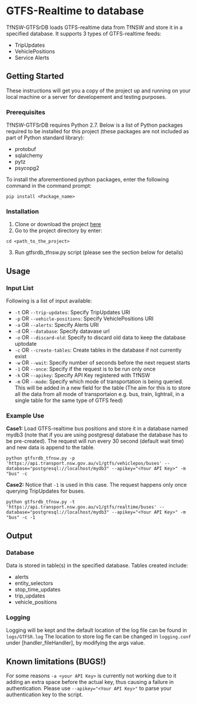 # GTFS-Realtime to database

TfNSW-GTFSrDB loads GTFS-realtime data from TfNSW and store it in a specified database. It supports 3 types of GTFS-realtime feeds:

* TripUpdates
* VehiclePositions
* Service Alerts

## Getting Started
These instructions will get you a copy of the project up and running on your local machine or a server for developement and testing purposes.
 
### Prerequisites
TfNSW-GTFSrDB requires Python 2.7.
Below is a list of Python packages required to be installed for this project (these packages are not included as part of Python standard library):

* protobuf
* sqlalchemy
* pytz
* psycopg2

To install the aforementioned python packages, enter the following command in the command prompt:

```
pip install <Package_name>
```


### Installation
1. Clone or download the project [here](#https://github.com/tarasutjarittham/TfNSW_GTFSRDB)
2. Go to the project directory by enter:
```
cd <path_to_the_project>
```
3. Run gtfsrdb_tfnsw.py script (please see the section below for details)


## Usage

### Input List
Following is a list of input available:

* `-t` OR `--trip-updates`: Specify TripUpdates URI
* `-p` OR `--vehicle-positions`: Specify VehiclePositions URI
* `-a` OR `--alerts`: Specify Alerts URI
* `-d` OR `--database`: Specify datavase url
* `-o` OR `--discard-old`: Specify to discard old data to keep the database uptodate
* `-c` OR `--create-tables`: Create tables in the database if not currently exist
* `-w` OR `--wait`: Specify number of seconds before the next request starts
* `-1` OR `--once`: Specify if the request is to be run only once
* `-k` OR `--apikey`: Specify API Key registered with TfNSW
* `-m` OR `--mode`: Specify which mode of transportation is being queried. This will be added in a new field for the table (The aim for this is to store all the data from all mode of transportaion e.g. bus, train, lightrail, in a single table for the same type of GTFS feed)


### Example Use

**Case1:** Load GTFS-realtime bus positions and store it in a database named mydb3 (note that if you are using postgresql database the database has to be pre-created). The request will run every 30 second (default wait time) and new data is append to the table. 

```
python gtfsrdb_tfnsw.py -p 'https://api.transport.nsw.gov.au/v1/gtfs/vehiclepos/buses' --database="postgresql://localhost/mydb3" --apikey="<Your API Key>" -m "bus" -c

```

**Case2:** Notice that `-1` is used in this case. The request happens only once querying TripUpdates for buses.

```
python gtfsrdb_tfnsw.py -t 'https://api.transport.nsw.gov.au/v1/gtfs/realtime/buses' --database="postgresql://localhost/mydb3" --apikey="<Your API Key>" -m "bus" -c -1
```

## Output
### Database
Data is stored in table(s) in the specified database. Tables created include:

* alerts
* entity_selectors
* stop_time_updates
* trip_updates
* vehicle_positions

### Logging
Logging will be kept and the default location of the log file can be found in `logs/GTFSR.log`
The location to store log fle can be changed in `logging.conf` under [handler_fileHandler], by modifying the args value.




## Known limitations (BUGS!)
For some reasons `-a <your API Key>` is currently not working due to it adding an extra space before the actual key, thus causing a failure in authentication. Please use `--apikey="<Your API Key>"` to parse your authentication key to the script.

